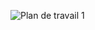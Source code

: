 ![Plan de travail 1](https://github.com/Avenyyr/Avenyyr/assets/78681049/f32b7b7a-faab-4154-81a3-a7d15f1e263e)
